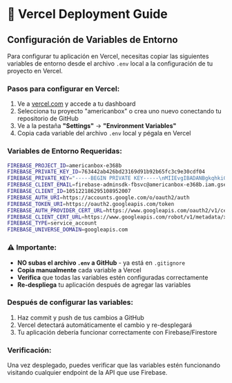 # 🚀 Vercel Deployment Guide

## Configuración de Variables de Entorno

Para configurar tu aplicación en Vercel, necesitas copiar las siguientes variables de entorno desde el archivo `.env` local a la configuración de tu proyecto en Vercel.

### Pasos para configurar en Vercel:

1. Ve a [vercel.com](https://vercel.com) y accede a tu dashboard
2. Selecciona tu proyecto "americanbox" o crea uno nuevo conectando tu repositorio de GitHub
3. Ve a la pestaña **"Settings"** → **"Environment Variables"**
4. Copia cada variable del archivo `.env` local y pégala en Vercel

### Variables de Entorno Requeridas:

```bash
FIREBASE_PROJECT_ID=americanbox-e368b
FIREBASE_PRIVATE_KEY_ID=763442ab426bd23169d91b92b65fc3c9e30cdf04
FIREBASE_PRIVATE_KEY="-----BEGIN PRIVATE KEY-----\nMIIEvgIBADANBgkqhkiG9w0BAQEFAASCBKgwggSkAgEAAoIBAQCPiKCpwYXbyAYR\npo0tmv+57AMp0L8mYrysD7wGvdZ2eE8/XnUS93K/nFl70zckhGIj1lggqNMBhjWl\n4CUE3OT9L+KreCv3jxz0yXZPNVvco+4aPgHGsAxCW2q5IkhhL30yKjccPH27LrJz\nZElZ40DEb5WRls1QA1cd2mKTN1bAtnlO9Pl6UYhsvNR0faOx/fqRgAWAQ1KKOtAe\neBTX9gjUwMmS4K7u/XBffp3HuqarXsR8RjwubPdzV+b9mjPOnejl8XrIn471m/GT\nYppmryvlDPv/OygFn4iuGmFMulzPzINxeDhuEM4oVT9YUG4y3Vr3ZBBuiYR7HrJZ\n8xdjG/EjAgMBAAECggEAFKl0M1ZZPiJaWU0dUpzW8OfcLAym5PresnLQvDRfZzjP\nc6MAfcVNk+6zuk2qnkueUw6xK1ZnivchHuqYJE3mJYUF/21dAECY8wCoqCNZa3bV\nDkWx0hfCqVoT5WhdfKauQjvt01c+juUHKZxHVjS5Z0MG3Wk/eflZH5eHNtkHAyuq\nLYdI/izYJhtxSEHPF2rKk1o09ReoLxRt9RYmsEDxEHcw22sC4e0Rz2cHRJqI15jW\n188Vb0fHf94dSnluVpfjosVznp0a2bK1Co/MUHKOOeW5qamvdRd+b1fzOF7lhs94\nSUSN5LaE+q7UYKg2tsNK1ePckYR4SDbq40xk3xp6WQKBgQDF8/OqS44W6lByL9VQ\nSu+AYtO7s/8OlKFP3Xk75SZKbcYw7cLjJSH5Xu7wfMkFPCnB3WFkJhKZt3ybokH1\nHJ+Soh4fXfuOxJrCr1CUowDqKqUd4WWPRZ2p7CW7/PGObOJe4qaDeNkJIMqOFkFv\nkxUG6sWwjt2clVbPYc1lsrWSSwKBgQC5n4AbpQGC6eNietgu5jiGF0LTvwj4u8xQ\nyNm7eRQZKL72Q4OOAw0NjNsPGnCuGTpl80qj6ekJW1ZfLBwIMEoC7FfblZp8ehnx\nN+e0JLhv1kZuP9NZqD4WYW7/YiuEwNuF8xD0g+zjh1h/0nv8zVxeDqvLSbqul3VD\n+iJQzoGViQKBgQCXW+xBl1oDHZD7bqW9qj6tPWPGj2AEBxO9HIx5hsKbgIpdmT8+\nLYNnyPYMfm26igEn0h2I1S+9x7YIzq1+PS+qkDlWJKeXx67KFAEaVfT6GDd+vHzK\nayGd7wn/Tu5ox8rjYIyP1JSnTSJ0OII6TQ1z54nXcbXz56CkG5VRIK+DNwKBgBhA\nIEp8SjBCQjSxe+DUrvnFvDNRt+hXEKBVPSzi6p9G1Xvy4hMBjwkAJ/ZXK/Vy0lBT\ncqLrgkh4qFYSuy7OsDylh+zmJKKyiQUcmqbMTVQ/GEB7Ei+abVIbNJckyi6zy3o6\ngTKQsbggDI3Wf+BNLA4VuJf8b+kzXFyfJzCLah6RAoGBAL1d/olqO0QmtWK5D78S\nP6ShWY5Ds596rS0vUy23LF7b2Kl50WSMmq8c08Jof7d5KQpICIi5TKUCTUFTTZy5\neEYi8cjAUdRGqJkCARkksVd5bvUdI2tVUCe/tMA7pzkEgF+lwNhElg5b2NiRL7qv\nvyDFcgFqZy/9lt8Ff/DCOEIa\n-----END PRIVATE KEY-----\n"
FIREBASE_CLIENT_EMAIL=firebase-adminsdk-fbsvc@americanbox-e368b.iam.gserviceaccount.com
FIREBASE_CLIENT_ID=105122186295108952007
FIREBASE_AUTH_URI=https://accounts.google.com/o/oauth2/auth
FIREBASE_TOKEN_URI=https://oauth2.googleapis.com/token
FIREBASE_AUTH_PROVIDER_CERT_URL=https://www.googleapis.com/oauth2/v1/certs
FIREBASE_CLIENT_CERT_URL=https://www.googleapis.com/robot/v1/metadata/x509/firebase-adminsdk-fbsvc%40americanbox-e368b.iam.gserviceaccount.com
FIREBASE_TYPE=service_account
FIREBASE_UNIVERSE_DOMAIN=googleapis.com
```

### ⚠️ Importante:
- **NO subas el archivo `.env` a GitHub** - ya está en `.gitignore`
- **Copia manualmente** cada variable a Vercel
- **Verifica** que todas las variables estén configuradas correctamente
- **Re-despliega** tu aplicación después de agregar las variables

### Después de configurar las variables:
1. Haz commit y push de tus cambios a GitHub
2. Vercel detectará automáticamente el cambio y re-desplegará
3. Tu aplicación debería funcionar correctamente con Firebase/Firestore

### Verificación:
Una vez desplegado, puedes verificar que las variables estén funcionando visitando cualquier endpoint de la API que use Firebase.